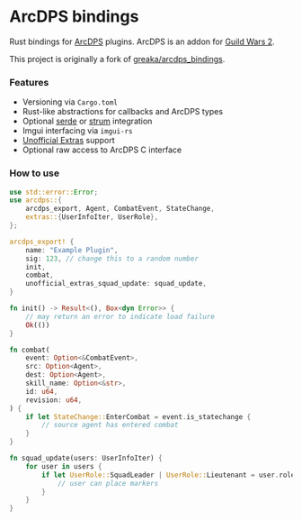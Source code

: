 # ArcDPS bindings

Rust bindings for [ArcDPS](https://www.deltaconnected.com/arcdps/) plugins.
ArcDPS is an addon for [Guild Wars 2](https://guildwars2.com).

This project is originally a fork of [greaka/arcdps_bindings](https://github.com/greaka/arcdps_bindings).

### Features
- Versioning via `Cargo.toml`
- Rust-like abstractions for callbacks and ArcDPS types
- Optional [serde](https://serde.rs/) or [strum](https://docs.rs/strum/latest/strum/) integration
- Imgui interfacing via `imgui-rs`
- [Unofficial Extras](https://github.com/Krappa322/arcdps_unofficial_extras_releases) support
- Optional raw access to ArcDPS C interface

### How to use
```rs
use std::error::Error;
use arcdps::{
    arcdps_export, Agent, CombatEvent, StateChange,
    extras::{UserInfoIter, UserRole},
};

arcdps_export! {
    name: "Example Plugin",
    sig: 123, // change this to a random number
    init,
    combat,
    unofficial_extras_squad_update: squad_update,
}

fn init() -> Result<(), Box<dyn Error>> {
    // may return an error to indicate load failure
    Ok(())
}

fn combat(
    event: Option<&CombatEvent>,
    src: Option<Agent>,
    dest: Option<Agent>,
    skill_name: Option<&str>,
    id: u64,
    revision: u64,
) {
    if let StateChange::EnterCombat = event.is_statechange {
        // source agent has entered combat
    }
}

fn squad_update(users: UserInfoIter) {
    for user in users {
        if let UserRole::SquadLeader | UserRole::Lieutenant = user.role {
            // user can place markers
        }
    }
}
```
